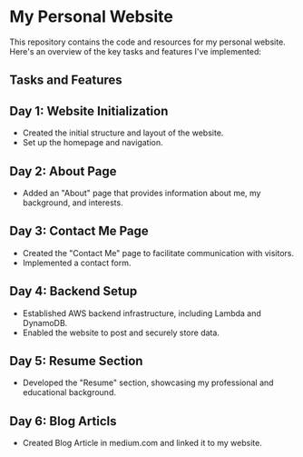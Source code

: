 # My Personal Website

This repository contains the code and resources for my personal website. Here's an overview of the key tasks and features I've implemented:

## Tasks and Features

## Day 1: Website Initialization
- Created the initial structure and layout of the website.
- Set up the homepage and navigation.

## Day 2: About Page
- Added an "About" page that provides information about me, my background, and interests.

## Day 3: Contact Me Page
- Created the "Contact Me" page to facilitate communication with visitors.
- Implemented a contact form.

## Day 4: Backend Setup
- Established AWS backend infrastructure, including Lambda and DynamoDB.
- Enabled the website to post and securely store data.

## Day 5: Resume Section
- Developed the "Resume" section, showcasing my professional and educational background.

## Day 6: Blog Articls
- Created Blog Article in medium.com and linked it to my website.